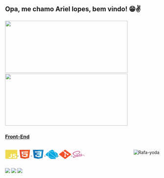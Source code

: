 ## Opa, me chamo Ariel lopes, bem vindo! 😁✌

 <div>
  <a href="https://github.com/Arielmlopes">
  <img height="170em"width="400em" src="https://github-readme-stats.vercel.app/api?username=arielmlopes&show_icons=true&theme=dracula&include_all_commits=true&count_private=true"/>
  <img height="170em" width="400em" src="https://github-readme-stats.vercel.app/api/top-langs/?username=arielmlopes&layout=compact&langs_count=7&theme=dracula"/>
</div>
 <h3>Front-End</h3>
  <div style="display: inline_block"><br>
  <img align="center" alt="Js" height="30" width="40" src="https://raw.githubusercontent.com/devicons/devicon/master/icons/javascript/javascript-plain.svg">
  <img align="center" alt="HTML" height="30" width="40" src="https://raw.githubusercontent.com/devicons/devicon/master/icons/html5/html5-original.svg">
  <img align="center" alt="CSS" height="30" width="40" src="https://raw.githubusercontent.com/devicons/devicon/master/icons/css3/css3-original.svg">
  <img align="center" alt="CSS" height="30" width="40" src="https://github.com/devicons/devicon/blob/master/icons/dart/dart-plain.svg">
  <img align="center" alt="CSS" height="30" width="40" src="https://github.com/devicons/devicon/blob/master/icons/git/git-original.svg">
  <img align="center" alt="CSS" height="30" width="40" src="https://github.com/devicons/devicon/blob/master/icons/sass/sass-original.svg">
    
    
  <img align="right" alt="Rafa-yoda" height="70" src="https://media.tenor.com/images/b09a5c53026b5b30935947f380107bdc/tenor.gif">
</div>
  
  
  ##

<div>
   <a href="https://www.instagram.com/lopes_dev/" target="_blank"><img src="https://img.shields.io/badge/-Instagram-%23E4405F?style=for-the-badge&logo=instagram&logoColor=white" target="_blank"></a>
  <a href="https://www.linkedin.com/in/ariel-lopes-a62318204/" target="_blank"><img src="https://img.shields.io/badge/-LinkedIn-%230077B5?style=for-the-badge&logo=linkedin&logoColor=white" target="_blank"></a> 
    <a href="mailto:arielmachadolopes@gmail.com" target="_blank"><img src="https://img.shields.io/badge/Gmail-D14836?style=for-the-badge&logo=gmail&logoColor=white" target="_blank"></a>   
</div>



